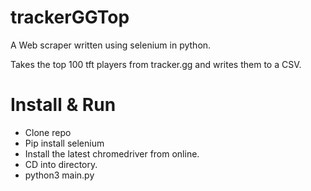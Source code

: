 # trackerGGTop

A Web scraper written using selenium in python.

Takes the top 100 tft players from tracker.gg and writes them to a CSV.

# Install & Run

- Clone repo
- Pip install selenium
- Install the latest chromedriver from online.
- CD into directory.
- python3 main.py
